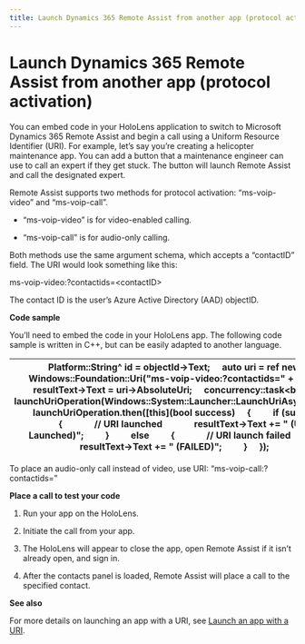 ```yaml
---
title: Launch Dynamics 365 Remote Assist from another app (protocol activation)
---
```


# Launch Dynamics 365 Remote Assist from another app (protocol activation)

You can embed code in your HoloLens application to switch to Microsoft Dynamics
365 Remote Assist and begin a call using a Uniform Resource Identifier (URI).
For example, let’s say you’re creating a helicopter maintenance app. You can add
a button that a maintenance engineer can use to call an expert if they get
stuck. The button will launch Remote Assist and call the designated expert.

Remote Assist supports two methods for protocol activation: “ms-voip-video” and
“ms-voip-call”.

-   “ms-voip-video” is for video-enabled calling.

-   “ms-voip-call” is for audio-only calling.

Both methods use the same argument schema, which accepts a “contactID” field.
The URI would look something like this:

ms-voip-video:?contactids=\<contactID\>

The contact ID is the user’s Azure Active Directory (AAD) objectID.

**Code sample**

You’ll need to embed the code in your HoloLens app. The following code sample is
written in C++, but can be easily adapted to another language.

| Platform::String\^ id = objectId-\>Text;     auto uri = ref new Windows::Foundation::Uri("ms-voip-video:?contactids=" + id);     resultText-\>Text = uri-\>AbsoluteUri;     concurrency::task\<bool\> launchUriOperation(Windows::System::Launcher::LaunchUriAsync(uri));     launchUriOperation.then([this](bool success)     {         if (success)         {             // URI launched             resultText-\>Text += " (URI Launched)";         }         else         {             // URI launch failed             resultText-\>Text += " (FAILED)";         }     });  |
|------------------------------------------------------------------------------------------------------------------------------------------------------------------------------------------------------------------------------------------------------------------------------------------------------------------------------------------------------------------------------------------------------------------------------------------------------------------------------------------------------------------------------------------------------------------------------------|


To place an audio-only call instead of video, use URI:
“ms-voip-call:?contactids=”

**Place a call to test your code**

1.  Run your app on the HoloLens.

2.  Initiate the call from your app.

3.  The HoloLens will appear to close the app, open Remote Assist if it isn’t
    already open, and sign in.

4.  After the contacts panel is loaded, Remote Assist will place a call to the
    specified contact.

**See also**

For more details on launching an app with a URI, see [Launch an app with a
URI](<https://docs.microsoft.com/en-us/windows/uwp/launch-resume/launch-app-with-uri>).
